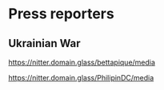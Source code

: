 # Press reporters

## Ukrainian War


https://nitter.domain.glass/bettapique/media

https://nitter.domain.glass/PhilipinDC/media